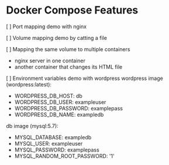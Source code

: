 # Docker Compose Features

[ ] Port mapping demo with nginx

[ ] Volume mapping demo by catting a file

[ ] Mapping the same volume to multiple containers
  - nginx server in one container
  - another container that changes its HTML file

[ ] Environment variables demo with wordpress
  wordpress image (wordpress:latest):
  - WORDPRESS_DB_HOST: db
  - WORDPRESS_DB_USER: exampleuser
  - WORDPRESS_DB_PASSWORD: examplepass
  - WORDPRESS_DB_NAME: exampledb

  db image (mysql:5.7):
  - MYSQL_DATABASE: exampledb
  - MYSQL_USER: exampleuser
  - MYSQL_PASSWORD: examplepass
  - MYSQL_RANDOM_ROOT_PASSWORD: '1'
  
